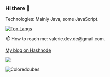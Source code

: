 ### Hi there 👋

Technologies: Mainly Java, some JavaScript.

[![Top Langs](https://github-readme-stats.vercel.app/api/top-langs/?username=ValerieRossDEV&theme=dracula)](https://github.com/anuraghazra/github-readme-stats)

<p> 📫 How to reach me: valerie.dev.de@gmail.com. </p>

[My blog on Hashnode](https://valerieross.hashnode.dev/)

![](https://komarev.com/ghpvc/?username=ValerieRossDEV)

![Coloredcubes](https://user-images.githubusercontent.com/41258413/164434486-bcc12a44-da57-43f6-a565-8b888b7978b5.jpg)


<p> </p>

<p> </p>

<!--
**ValerieRossDEV/ValerieRossDEV** is a ✨ _special_ ✨ repository because its `README.md` (this file) appears on your GitHub profile.

Here are some ideas to get you started:

- 🔭 I’m currently working on ...
- 🌱 I’m currently learning ...
- 👯 I’m looking to collaborate on ...
- 🤔 I’m looking for help with ...
- 💬 Ask me about ...
- 📫 How to reach me: ...
- 😄 Pronouns: ...
- ⚡ Fun fact: ...
-->
